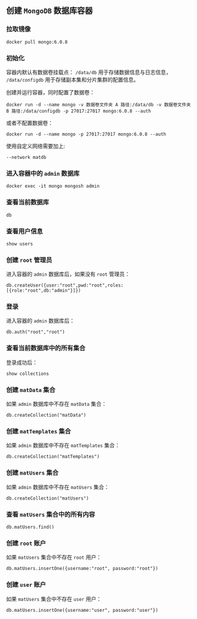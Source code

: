 ## 创建 `MongoDB` 数据库容器

### 拉取镜像

```Shell
docker pull mongo:6.0.8
```

### 初始化

容器内默认有数据卷挂载点： `/data/db` 用于存储数据信息与日志信息， `/data/configdb` 用于存储副本集和分片集群的配置信息。

创建并运行容器，同时配置了数据卷：

```Shell
docker run -d --name mongo -v 数据卷文件夹 A 路径:/data/db -v 数据卷文件夹 B 路径:/data/configdb -p 27017:27017 mongo:6.0.8 --auth
```

或者不配置数据卷：

```Shell
docker run -d --name mongo -p 27017:27017 mongo:6.0.8 --auth
```

使用自定义网络需要加上:

```
--network matdb
```

### 进入容器中的 `admin` 数据库

```Shell
docker exec -it mongo mongosh admin
```

### 查看当前数据库

```Shell
db
```

### 查看用户信息

```Shell
show users
```

### 创建 `root` 管理员

进入容器的 `admin` 数据库后，如果没有 `root` 管理员：

```Shell
db.createUser({user:"root",pwd:"root",roles:[{role:"root",db:"admin"}]})
```

### 登录

进入容器的 `admin` 数据库后：

```Shell
db.auth("root","root")
```

### 查看当前数据库中的所有集合

登录成功后：

```Shell
show collections
```

### 创建 `matData` 集合

如果 `admin` 数据库中不存在 `matData` 集合：

```Shell
db.createCollection("matData")
```

### 创建 `matTemplates` 集合

如果 `admin` 数据库中不存在 `matTemplates` 集合：

```Shell
db.createCollection("matTemplates")
```

### 创建 `matUsers` 集合

如果 `admin` 数据库中不存在 `matUsers` 集合：

```Shell
db.createCollection("matUsers")
```

### 查看 `matUsers` 集合中的所有内容

```Shell
db.matUsers.find()
```

### 创建 `root` 账户

如果 `matUsers` 集合中不存在 `root` 用户：

```Shell
db.matUsers.insertOne({username:"root", password:"root"})
```

### 创建 `user` 账户

如果 `matUsers` 集合中不存在 `user` 用户：

```Shell
db.matUsers.insertOne({username:"user", password:"user"})
```

